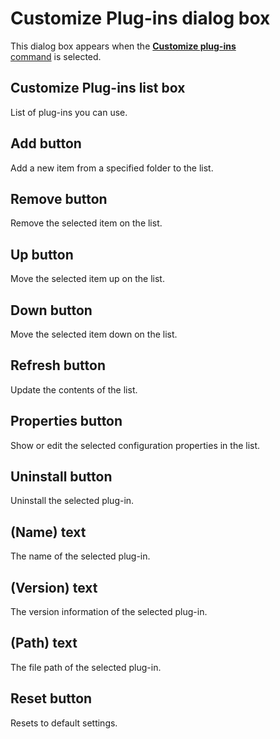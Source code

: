 # Customize Plug-ins dialog box

This dialog box appears when the
[**Customize plug-ins** \
command](../../cmd/tools/customize_plug_ins) is selected.

## Customize Plug-ins list box

List of plug-ins you can use.

## Add button

Add a new item from a specified folder to the list.

## Remove button

Remove the selected item on the list.

## Up button

Move the selected item up on the list.

## Down button

Move the selected item down on the list.

## Refresh button

Update the contents of the list.

## Properties button

Show or edit the selected configuration properties in the list.

## Uninstall button

Uninstall the selected plug-in.

## (Name) text

The name of the selected plug-in.

## (Version) text

The version information of the selected plug-in.

## (Path) text

The file path of the selected plug-in.

## Reset button

Resets to default settings.

